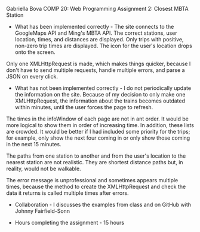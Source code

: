 Gabriella Bova
COMP 20: Web Programming
Assignment 2: Closest MBTA Station

- What has been implemented correctly -
The site connects to the GoogleMaps API and Ming's MBTA API.
The correct stations, user location, times, and distances are displayed.
Only trips with positive, non-zero trip times are displayed.
The icon for the user's location drops onto the screen.

Only one XMLHttpRequest is made, which makes things quicker, because I
don't have to send multiple requests, handle multiple errors, and parse
a JSON on every click.


- What has not been implemented correctly -
I do not periodically update the information on the site. Because of
my decision to only make one XMLHttpRequest, the information about the
trains becomes outdated within minutes, until the user forces the page
to refresh.

The times in the infoWindow of each page are not in ant order. It would
be more logical to show them in order of increasing time. In addition,
these lists are crowded. It would be better if I had included some
priority for the trips; for example, only show the next four coming in
or only show those coming in the next 15 minutes.

The paths from one station to another and from the user's location to
the nearest station are not realistic. They are shortest distance paths
but, in reality, would not be walkable.

The error message is unprofessional and sometimes appears multiple times,
because the method to create the XMLHttpRequest and check the data it
returns is called multiple times after errors.



- Collaboration -
I discusses the examples from class and on GitHub with Johnny Fairfield-Sonn


- Hours completing the assignment -
15 hours